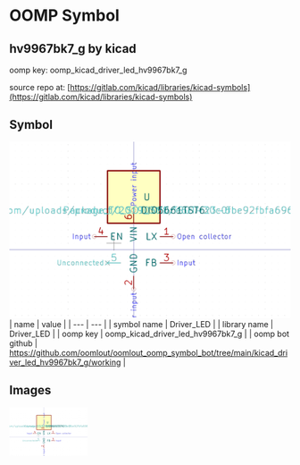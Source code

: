 # OOMP Symbol  
## hv9967bk7_g  by kicad  
  
oomp key: oomp_kicad_driver_led_hv9967bk7_g  
  
source repo at: [https://gitlab.com/kicad/libraries/kicad-symbols](https://gitlab.com/kicad/libraries/kicad-symbols)  
## Symbol  
  
[![working.png](working_600.png)](working.png)  
| name | value | 
| --- | --- | 
| symbol name | Driver_LED | 
| library name | Driver_LED | 
| oomp key | oomp_kicad_driver_led_hv9967bk7_g | 
| oomp bot github | https://github.com/oomlout/oomlout_oomp_symbol_bot/tree/main/kicad_driver_led_hv9967bk7_g/working | 
## Images  
  
[![working.png](working_140.png)](working.png)  
